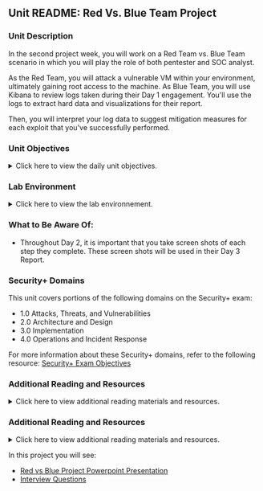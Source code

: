 ## Unit  README: Red Vs. Blue Team Project 

### Unit Description

In the second project week, you will work on a Red Team vs. Blue Team scenario in which you will play the role of both pentester and SOC analyst.

As the Red Team, you will attack a vulnerable VM within your environment, ultimately gaining root access to the machine. As Blue Team, you will use Kibana to review logs taken during their Day 1 engagement. You'll use the logs to extract hard data and visualizations for their report.

Then, you will interpret your log data to suggest mitigation measures for each exploit that you've successfully performed.


### Unit Objectives

<details>
    <summary>Click here to view the daily unit objectives.</summary>
<br>

This week's project will prompt you to apply knowledge of the following skills and tools:

- Penetration testing with Kali Linux.

- Log and incident analysis with Kibana.

- System hardening and configuration.

- Reporting, documentation, and communication.


</details>

### Lab Environment

<details>

<summary>Click here to view the lab environnement.</summary>

<br>

In this unit, you will be using the Red vs Blue lab environment located in Windows Azure Lab Services. RDP into the Windows RDP host machine using the following credentials:

Username: `azadmin`
Password: `p4ssw0rd*`

Open the Hyper-V Manager to access the nested machines:

- **ELK machine credentials:** The same ELK setup that you created in Project 1. It holds the Kibana dashboards.
    - Username: `vagrant`
    - Password: `vagrant`
    - IP Address: `192.168.1.100`

- **Kali:** A standard Kali Linux machine for use in the penetration test on Day 1. 
    - Username: `root`
    - Password: `toor`
    - IP Address: `192.168.1.90`

- **Capstone:** Filebeat and Metricbeat are installed and will forward logs to the ELK machine. 
   - IP Address: `192.168.1.105`
   - Please note that this VM is in the network solely for the purpose of testing alerts.
  
**Next Week's Lab Environment**: At the end of 20.3, we will set up a new Azure Lab Environment for the Forensics unit.  


</details>


### What to Be Aware Of:

- Throughout Day 2, it is important that you take screen shots of each step they complete. These screen shots will be used in their Day 3 Report.

### Security+ Domains

This unit covers portions of the following domains on the Security+ exam:

- 1.0 Attacks, Threats, and Vulnerabilities 
- 2.0 Architecture and Design 
- 3.0 Implementation
- 4.0 Operations and Incident Response 

For more information about these Security+ domains, refer to the following resource: [Security+ Exam Objectives](https://comptiacdn.azureedge.net/webcontent/docs/default-source/exam-objectives/comptia-security-sy0-601-exam-objectives-(2-0).pdf?sfvrsn=8c5889ff_2)


### Additional Reading and Resources

<details> 
<summary> Click here to view additional reading materials and resources. </summary>
</br>

Day 1:

- [Red Team Vs Blue Team](https://securitytrails.com/blog/cybersecurity-red-blue-team)
- [What is Vulnerability Scanning](https://www.esecurityplanet.com/network-security/vulnerability-scanning.html)
- [What is a reverse shell](https://www.acunetix.com/blog/web-security-zone/what-is-reverse-shell/)


Day 2: 

- [Kibana: Discover Documentation](https://www.elastic.co/guide/en/kibana/7.7/discover.html)
- [Kibana: Visualize Documentation](https://www.elastic.co/guide/en/kibana/7.7/visualize.html)
- [Elasticsearch Reference Documentation](https://www.elastic.co/guide/en/elasticsearch/reference/current/index.html)


</details>

### Additional Reading and Resources

<details> 
<summary> Click here to view additional reading materials and resources. </summary>
</br>

Day 1:

- [Red Team Vs Blue Team](https://securitytrails.com/blog/cybersecurity-red-blue-team)
- [What is Vulnerability Scanning](https://www.esecurityplanet.com/network-security/vulnerability-scanning.html)
- [What is a reverse shell](https://www.acunetix.com/blog/web-security-zone/what-is-reverse-shell/)


Day 2: 

- [Kibana: Discover Documentation](https://www.elastic.co/guide/en/kibana/7.7/discover.html)
- [Kibana: Visualize Documentation](https://www.elastic.co/guide/en/kibana/7.7/visualize.html)
- [Elasticsearch Reference Documentation](https://www.elastic.co/guide/en/elasticsearch/reference/current/index.html)


</details>

In this project you will see:
- [Red vs Blue Project Powerpoint Presentation](https://github.com/MarcoCabarrubias/20_Red_vs_Blue_Project/blob/main/Project%202%20-%20Red_vs_Blue.pdf)
- [Interview Questions](https://github.com/MarcoCabarrubias/20_Red_vs_Blue_Project/blob/main/Activity%20File_%20%20Interview%20Questions.pdf)

